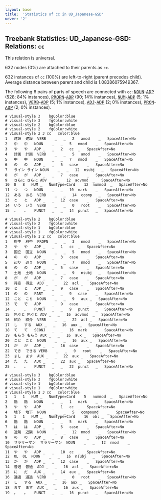 ```yaml
---
layout: base
title:  'Statistics of cc in UD_Japanese-GSD'
udver: '2'
---
```


## Treebank Statistics: UD_Japanese-GSD: Relations: `cc`

This relation is universal.

632 nodes (0%) are attached to their parents as `cc`.

632 instances of `cc` (100%) are left-to-right (parent precedes child).
Average distance between parent and child is 1.08386075949367.

The following 6 pairs of parts of speech are connected with `cc`: <tt><a href="ja_gsd-pos-NOUN.html">NOUN</a></tt>-<tt><a href="ja_gsd-pos-ADP.html">ADP</a></tt> (528; 84% instances), <tt><a href="ja_gsd-pos-PROPN.html">PROPN</a></tt>-<tt><a href="ja_gsd-pos-ADP.html">ADP</a></tt> (90; 14% instances), <tt><a href="ja_gsd-pos-NUM.html">NUM</a></tt>-<tt><a href="ja_gsd-pos-ADP.html">ADP</a></tt> (5; 1% instances), <tt><a href="ja_gsd-pos-VERB.html">VERB</a></tt>-<tt><a href="ja_gsd-pos-ADP.html">ADP</a></tt> (5; 1% instances), <tt><a href="ja_gsd-pos-ADJ.html">ADJ</a></tt>-<tt><a href="ja_gsd-pos-ADP.html">ADP</a></tt> (2; 0% instances), <tt><a href="ja_gsd-pos-PRON.html">PRON</a></tt>-<tt><a href="ja_gsd-pos-ADP.html">ADP</a></tt> (2; 0% instances).


~~~ conllu
# visual-style 3	bgColor:blue
# visual-style 3	fgColor:white
# visual-style 2	bgColor:blue
# visual-style 2	fgColor:white
# visual-style 2 3 cc	color:blue
1	建設	建設	VERB	_	_	2	amod	_	SpaceAfter=No
2	中	中	NOUN	_	_	5	nmod	_	SpaceAfter=No
3	や	や	ADP	_	_	2	cc	_	SpaceAfter=No
4	計画	計画	VERB	_	_	5	amod	_	SpaceAfter=No
5	中	中	NOUN	_	_	7	nmod	_	SpaceAfter=No
6	の	の	ADP	_	_	5	case	_	SpaceAfter=No
7	ライン	ライン	NOUN	_	_	12	nsubj	_	SpaceAfter=No
8	が	が	ADP	_	_	7	case	_	SpaceAfter=No
9	さらに	さらに	ADV	_	_	12	advmod	_	SpaceAfter=No
10	8	8	NUM	_	NumType=Card	12	nummod	_	SpaceAfter=No
11	つ	つ	NOUN	_	_	10	mark	_	SpaceAfter=No
12	ある	ある	VERB	_	_	14	ccomp	_	SpaceAfter=No
13	と	と	ADP	_	_	12	case	_	SpaceAfter=No
14	いう	いう	VERB	_	_	0	root	_	SpaceAfter=No
15	。	。	PUNCT	_	_	14	punct	_	SpaceAfter=No

~~~


~~~ conllu
# visual-style 2	bgColor:blue
# visual-style 2	fgColor:white
# visual-style 1	bgColor:blue
# visual-style 1	fgColor:white
# visual-style 1 2 cc	color:blue
1	府中	府中	PROPN	_	_	3	nmod	_	SpaceAfter=No
2	や	や	ADP	_	_	1	cc	_	SpaceAfter=No
3	国立	国立	NOUN	_	_	5	nmod	_	SpaceAfter=No
4	の	の	ADP	_	_	3	case	_	SpaceAfter=No
5	辺り	辺り	NOUN	_	_	7	nmod	_	SpaceAfter=No
6	の	の	ADP	_	_	5	case	_	SpaceAfter=No
7	土地	土地	NOUN	_	_	9	nsubj	_	SpaceAfter=No
8	が	が	ADP	_	_	7	case	_	SpaceAfter=No
9	得意	得意	ADJ	_	_	22	acl	_	SpaceAfter=No
10	と	と	ADP	_	_	9	case	_	SpaceAfter=No
11	の	の	PART	_	_	9	case	_	SpaceAfter=No
12	こと	こと	NOUN	_	_	9	aux	_	SpaceAfter=No
13	で	で	ADP	_	_	9	case	_	SpaceAfter=No
14	、	、	PUNCT	_	_	9	punct	_	SpaceAfter=No
15	色々と	色々と	ADV	_	_	16	advmod	_	SpaceAfter=No
16	紹介	紹介	VERB	_	_	22	acl	_	SpaceAfter=No
17	し	する	AUX	_	_	16	aux	_	SpaceAfter=No
18	て	て	SCONJ	_	_	16	mark	_	SpaceAfter=No
19	もらう	もらう	AUX	_	_	16	aux	_	SpaceAfter=No
20	こと	こと	NOUN	_	_	16	aux	_	SpaceAfter=No
21	が	が	ADP	_	_	16	case	_	SpaceAfter=No
22	でき	できる	VERB	_	_	0	root	_	SpaceAfter=No
23	まし	ます	AUX	_	_	22	aux	_	SpaceAfter=No
24	た	た	AUX	_	_	22	aux	_	SpaceAfter=No
25	。	。	PUNCT	_	_	22	punct	_	SpaceAfter=No

~~~


~~~ conllu
# visual-style 3	bgColor:blue
# visual-style 3	fgColor:white
# visual-style 1	bgColor:blue
# visual-style 1	fgColor:white
# visual-style 1 3 cc	color:blue
1	1	1	NUM	_	NumType=Card	5	nummod	_	SpaceAfter=No
2	階	階	NOUN	_	_	1	mark	_	SpaceAfter=No
3	や	や	ADP	_	_	1	cc	_	SpaceAfter=No
4	地下	地下	NOUN	_	_	5	compound	_	SpaceAfter=No
5	1	1	NUM	_	NumType=Card	16	obl	_	SpaceAfter=No
6	階	階	NOUN	_	_	5	mark	_	SpaceAfter=No
7	は	は	ADP	_	_	5	case	_	SpaceAfter=No
8	近隣	近隣	NOUN	_	_	12	nmod	_	SpaceAfter=No
9	の	の	ADP	_	_	8	case	_	SpaceAfter=No
10	サラリーマン	サラリーマン	NOUN	_	_	12	nmod	_	SpaceAfter=No
11	や	や	ADP	_	_	10	cc	_	SpaceAfter=No
12	OL	OL	NOUN	_	_	16	nsubj	_	SpaceAfter=No
13	が	が	ADP	_	_	12	case	_	SpaceAfter=No
14	普通	普通	ADJ	_	_	16	acl	_	SpaceAfter=No
15	に	だ	AUX	_	_	14	aux	_	SpaceAfter=No
16	通過	通過	VERB	_	_	0	root	_	SpaceAfter=No
17	し	する	AUX	_	_	16	aux	_	SpaceAfter=No
18	ます	ます	AUX	_	_	16	aux	_	SpaceAfter=No
19	。	。	PUNCT	_	_	16	punct	_	SpaceAfter=No

~~~


